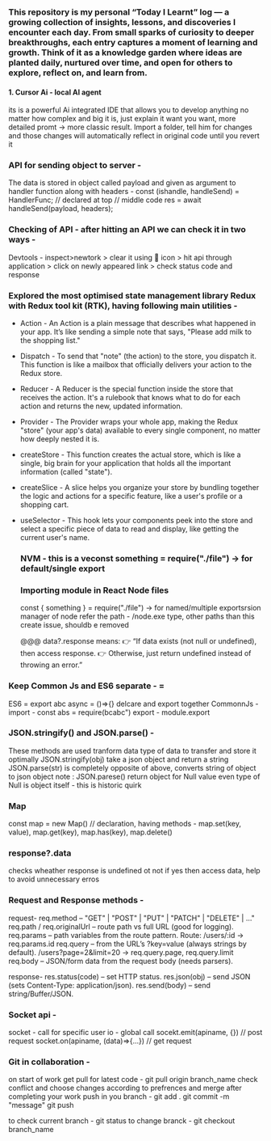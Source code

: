 ### This repository is my personal “Today I Learnt” log — a growing collection of insights, lessons, and discoveries I encounter each day. From small sparks of curiosity to deeper breakthroughs, each entry captures a moment of learning and growth. Think of it as a knowledge garden where ideas are planted daily, nurtured over time, and open for others to explore, reflect on, and learn from.


#### 1. Cursor Ai - local AI agent
its is a powerful Ai integrated IDE that allows you to develop anything no matter how complex and big it is, just explain it want you want, more detailed promt -> more classic result. Import a folder, tell him for changes and those changes will automatically reflect in original code until you revert it

### API for sending object to server - 
The data is stored in object called payload and given as argument to handler function along with headers -
const (ishandle, handleSend) = HandlerFunc; // declared at top
// middle code
res = await handleSend(payload, headers);

### Checking of API - after hitting an API we can check it in two ways - 
Devtools - inspect>newtork > clear it using 🚫 icon >  hit api through application > click on newly appeared link > check status code and response

### Explored the most optimised state management library Redux with Redux tool kit (RTK), having following main utilities - 
- Action - An Action is a plain message that describes what happened in your app. It’s like sending a simple note that says, "Please add milk to the shopping list."
- Dispatch - To send that "note" (the action) to the store, you dispatch it. This function is like a mailbox that officially delivers your action to the Redux store.
- Reducer - A Reducer is the special function inside the store that receives the action. It's a rulebook that knows what to do for each action and returns the new, updated information.
- Provider - The Provider wraps your whole app, making the Redux "store" (your app's data) available to every single component, no matter how deeply nested it is.
- createStore - This function creates the actual store, which is like a single, big brain for your application that holds all the important information (called "state").
- createSlice - A slice helps you organize your store by bundling together the logic and actions for a specific feature, like a user's profile or a shopping cart.
- useSelector - This hook lets your components peek into the store and select a specific piece of data to read and display, like getting the current user's name.

  ### NVM - this is a  veconst something = require("./file") → for default/single export

  ### Importing module in React Node files
  const { something } = require("./file") → for named/multiple exportsrsion manager of node
  refer the path - /node.exe type, other paths than this create issue, shouldb e removed

  @@@ data?.response means:
👉 “If data exists (not null or undefined), then access response.
👉 Otherwise, just return undefined instead of throwing an error.”


### Keep Common Js and ES6 separate - =
ES6 = export abc async = ()=>{} delcare and export together
CommonnJs - import - const abs = require(bcabc") export - module.export


### JSON.stringify() and JSON.parse() -
These methods are used tranform data type of data to transfer and store it optimally
JSON.stringify(obj) take a json object and return a string 
JSON.parse(str) is completely opposite of above, converts string of object to json object
note : JSON.parese() return object for Null value even type of Null is object itself - this is historic quirk

### Map
const map = new Map() // declaration, having methods -
map.set(key, value), map.get(key), map.has(key), map.delete()

### response?.data 
checks wheather response is undefined ot not if yes then access data, help to avoid unnecessary erros

### Request and Response methods -
request- 
req.method – "GET" | "POST" | "PUT" | "PATCH" | "DELETE" | ..."
req.path / req.originalUrl – route path vs full URL (good for logging).
req.params – path variables from the route pattern.
Route: /users/:id → req.params.id
req.query – from the URL’s ?key=value (always strings by default).
/users?page=2&limit=20 → req.query.page, req.query.limit
req.body – JSON/form data from the request body (needs parsers).

response- 
res.status(code) – set HTTP status.
res.json(obj) – send JSON (sets Content-Type: application/json).
res.send(body) – send string/Buffer/JSON.

### Socket api - 
socket - call for specific user
io - global call
socekt.emit(apiname, {})
// post request 
socket.on(apiname, (data)=>{...}) // get request

### Git in collaboration -
on start of work get pull for latest code - git pull origin branch_name
check conflict and choose changes according to prefrences and merge
after completing your work push in you branch - 
git add .
git commit -m "message"
git push

to check current branch - git status
to change branck - git checkout branch_name



  



